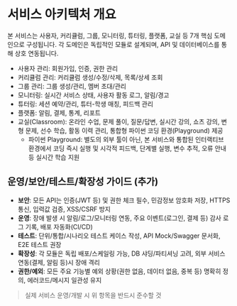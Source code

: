 # 서비스 아키텍처 개요

본 서비스는 사용자, 커리큘럼, 그룹, 모니터링, 튜터링, 플랫폼, 교실 등 7개 핵심 도메인으로 구성됩니다. 각 도메인은 독립적인 모듈로 설계되며, API 및 데이터베이스를 통해 상호 연동됩니다.

- 사용자 관리: 회원가입, 인증, 권한 관리
- 커리큘럼 관리: 커리큘럼 생성/수정/삭제, 목록/상세 조회
- 그룹 관리: 그룹 생성/관리, 멤버 초대/관리
- 모니터링: 실시간 서비스 상태, 사용자 활동 로그, 알림/경고
- 튜터링: 세션 예약/관리, 튜터-학생 매칭, 피드백 관리
- 플랫폼: 알림, 결제, 통계, 리포트
- 교실(Classroom): 온라인 수업, 문제 풀이, 질문/답변, 실시간 강의, 쇼츠 강의, 변형 문제, 선수 학습, 활동 이력 관리, 통합형 파이썬 코딩 환경(Playground) 제공
    - 파이썬 Playground: 별도의 외부 툴이 아닌, 본 서비스와 통합된 인터랙티브 환경에서 코딩 즉시 실행 및 시각적 피드백, 단계별 실행, 변수 추적, 오류 안내 등 실시간 학습 지원


## 운영/보안/테스트/확장성 가이드 (추가)

- **보안**: 모든 API는 인증(JWT 등) 및 권한 체크 필수, 민감정보 암호화 저장, HTTPS 통신, 입력값 검증, XSS/CSRF 방지
- **운영**: 장애 발생 시 알림/로그/모니터링 연동, 주요 이벤트(로그인, 결제 등) 감사 로그 기록, 배포 자동화(CI/CD)
- **테스트**: 단위/통합/시나리오 테스트 케이스 작성, API Mock/Swagger 문서화, E2E 테스트 권장
- **확장성**: 각 모듈은 독립 배포/스케일링 가능, DB 샤딩/파티셔닝 고려, 외부 서비스 연동(결제, 알림 등)시 장애 격리
- **권한/예외**: 모든 주요 기능별 예외 상황(권한 없음, 데이터 없음, 중복 등) 명확히 정의, 에러코드/메시지 일관성 유지

> 실제 서비스 운영/개발 시 위 항목을 반드시 준수할 것
